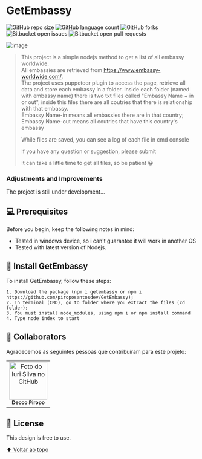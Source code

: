 # GetEmbassy

<!---Esses são exemplos. Veja https://shields.io para outras pessoas ou para personalizar este conjunto de escudos. Você pode querer incluir dependências, status do projeto e informações de licença aqui--->

![GitHub repo size](https://img.shields.io/github/repo-size/piroposantosdev/GetEmbassy?style=for-the-badge)
![GitHub language count](https://img.shields.io/github/languages/count/piroposantosdev/GetEmbassy?style=for-the-badge)
![GitHub forks](https://img.shields.io/github/forks/piroposantosdev/GetEmbassy?style=for-the-badge)
![Bitbucket open issues](https://img.shields.io/bitbucket/issues/piroposantosdev/GetEmbassy?style=for-the-badge)
![Bitbucket open pull requests](https://img.shields.io/bitbucket/pr-raw/piroposantosdev/GetEmbassy?style=for-the-badge)

![image](https://user-images.githubusercontent.com/110497491/218152604-f482a768-2b93-46a2-8a10-914e9578db23.png)


> This project is a simple nodejs method to get a list of all embassy worldwide. <br>
> All embassies are retrieved from https://www.embassy-worldwide.com/. <br>
> The project uses puppeteer plugin to access the page, retrieve all data and store each embassy in a folder. Inside each folder (named with embassy name) there is two txt files called "Embassy Name + in or out", inside this files there are all coutries that there is relationship with that embassy.<br>
> Embassy Name-in means all embassies there are in that country;<br>
>Embassy Name-out means all coutries that have this country's embassy<br>
>
> While files are saved, you can see a log of each file in cmd console
> 
>
> If you have any question or suggestion, please submit
>
> It can take a little time to get all files, so be patient 😀

### Adjustments and Improvements

The project is still under development...

## 💻 Prerequisites

Before you begin, keep the following notes in mind:
<!---Estes são apenas requisitos de exemplo. Adicionar, duplicar ou remover conforme necessário--->
* Tested in windows device, so i can't guarantee it will work in another OS
* Tested with latest version of Nodejs.

## 🚀 Install GetEmbassy

To install GetEmbassy, follow these steps:

```
1. Download the package (npm i getembassy or npm i https://github.com/piroposantosdev/GetEmbassy);
2. In terminal (CMD), go to folder where you extract the files (cd folder);
3. You must install node_modules, using npm i or npm install command
4. Type node index to start 
```
## 🤝 Collaborators

Agradecemos às seguintes pessoas que contribuíram para este projeto:

<table>
  <tr>
    <td align="center">
      <a href="#">
        <img src="https://avatars.githubusercontent.com/u/110497491?s=100&v=44" width="100px;" alt="Foto do Iuri Silva no GitHub"/><br>
        <sub>
          <b>Decco Piropo</b>
        </sub>
      </a>
    </td>    
  </tr>
</table>

## 📝 License

This design is free to use.

[⬆ Voltar ao topo](#readme)<br>
